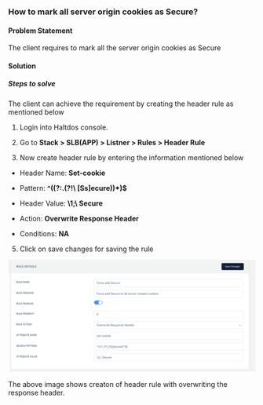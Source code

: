 ### **How to mark all server origin cookies as Secure**?

#### **Problem Statement**

The client requires to mark all the server origin cookies as Secure

#### **Solution**

##### **Steps to solve**

The client can achieve the requirement by creating the header rule as mentioned below

1. Login into Haltdos console.

2. Go to **Stack > SLB(APP) > Listner > Rules > Header Rule**

3. Now create header rule by entering the information mentioned below

 - Header Name: **Set-cookie**

 - Pattern: **^((?:.(?!\ [Ss]ecure))*)$**

 - Header Value: **\1;\ Secure**

 - Action: **Overwrite Response Header**

 - Conditions: **NA**

5. Click on save changes for saving the rule 

![header](/img/adc/kb/adc3.1.png)

The above image shows creaton of header rule with overwriting the response header.